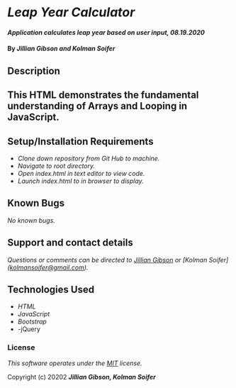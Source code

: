 # _Leap Year Calculator_

#### _Application calculates leap year based on user input, 08.19.2020_

#### By _**Jillian Gibson and Kolman Soifer**_

## Description

## This HTML demonstrates the fundamental understanding of Arrays and Looping in JavaScript. ##

## Setup/Installation Requirements

* _Clone down repository from Git Hub to machine._
* _Navigate to root directory._
* _Open index.html in text editor to view code._
* _Launch index.html to in browser to display._


## Known Bugs

_No known bugs._

## Support and contact details

_Questions or comments can be directed to [Jillian Gibson](jillian.l.gibson@gmail.com) or [Kolman Soifer] (kolmansoifer@gmail.com)._

## Technologies Used

* _HTML_
* _JavaScript_
* _Bootstrap_
* -jQuery

### License

*_This software operates under the [MIT](https://en.wikipedia.org/wiki/MIT_License) license._*

Copyright (c) 20202 **_Jillian Gibson, Kolman Soifer_**